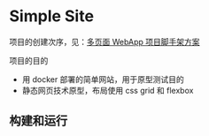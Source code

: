 # Simple Site

项目的创建次序，见：[多页面 WebApp 项目脚手架方案](https://marshal.ohtly.com/2019/03/05/web-app-project-scaffold-with-multiple-pages/)

项目的目的

- 用 docker 部署的简单网站，用于原型测试目的
- 静态网页技术原型，布局使用 css grid 和 flexbox

## 构建和运行
